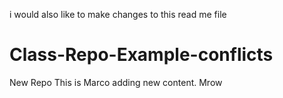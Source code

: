 
i would also like to make changes to this read me file
# Class-Repo-Example-conflicts
New Repo
This is Marco adding new content.
Mrow


